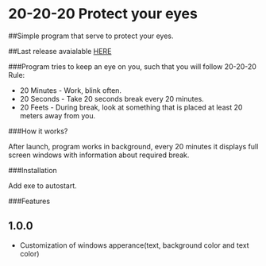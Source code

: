 # 20-20-20 Protect your eyes
##Simple program that serve to protect your eyes.

##Last release avaialable [HERE](https://github.com/mjpolak/20-20-20/releases)

###Program tries to keep an eye on you, such that you will follow 20-20-20 Rule:

 * 20 Minutes - Work, blink often.
 * 20 Seconds - Take 20 seconds break every 20 minutes.
 * 20 Feets - During break, look at something that is placed at least 20 meters away from you.
 
###How it works?

After launch, program works in background, every 20 minutes it displays full screen windows with information about required break.

###Installation

Add exe to autostart.

###Features

## 1.0.0
 * Customization of windows apperance(text, background color and text color)
 
